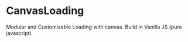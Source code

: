 CanvasLoading
=============

Modular and Customizable Loading with canvas. Build in Vanilla JS (pure javascript)
